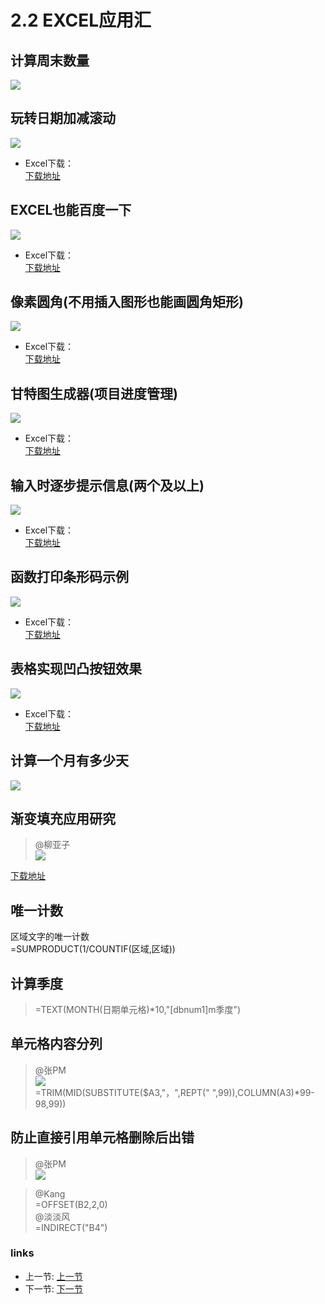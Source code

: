 # 2.2 EXCEL应用汇

## 计算周末数量
![](../images//2.2.1.png)    

## 玩转日期加减滚动
![](../images//2.2.2.jpg)

- Excel下载：  
[下载地址](/src/2.2.2.xlsx)

## EXCEL也能百度一下
![](../images//2.2.3.jpg)

- Excel下载：  
[下载地址](/src/2.2.3.xlsx)

## 像素圆角(不用插入图形也能画圆角矩形)
![](../images//2.2.4.jpg)

- Excel下载：  
[下载地址](/src/2.2.4.xls)

## 甘特图生成器(项目进度管理)
![](../images//2.2.5.jpg)

- Excel下载：  
[下载地址](/src/2.2.5.xls)

## 输入时逐步提示信息(两个及以上)
![](../images//2.2.6.jpg)

- Excel下载：  
[下载地址](/src/2.2.6.xls)

## 函数打印条形码示例
![](../images//2.2.7.jpg)

- Excel下载：  
[下载地址](/src/2.2.7.xls)

## 表格实现凹凸按钮效果
![](../images//2.2.8.jpg)

- Excel下载：  
[下载地址](/src/2.2.8.xls)

## 计算一个月有多少天
![](../images//2.2.9.jpg)

## 渐变填充应用研究
> @柳亚子  
![](../images/2.2.10.png)

[下载地址](/src/2.2.10.xls)

## 唯一计数
区域文字的唯一计数  
	=SUMPRODUCT(1/COUNTIF(区域,区域))

## 计算季度
> =TEXT(MONTH(日期单元格)*10,"[dbnum1]m季度")

## 单元格内容分列
> @张PM  
![](../images/2.2.1.jpg)   
> =TRIM(MID(SUBSTITUTE($A3,"，",REPT(" ",99)),COLUMN(A3)*99-98,99))

## 防止直接引用单元格删除后出错
> @张PM  
![](../images/2.2.11.png)  
 
> @Kang   
> =OFFSET(B2,2,0)  
> @淡淡风   
> =INDIRECT("B4")   

### links
  * 上一节: [上一节](<02.1.md>)
  * 下一节: [下一节](<02.3.md>)
